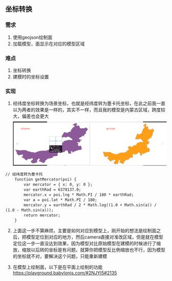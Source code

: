 ## 坐标转换

### 需求
1. 使用geojson绘制面
2. 加载模型，面显示在对应的模型区域

### 难点
1. 坐标转换
2. 建模时的坐标设置

### 实现
1. 经纬度坐标转换为场景坐标，也就是经纬度转为墨卡托坐标，在此之前我一直以为两者的效果是一样的，其实不一样，而且我的模型是内蒙古区域，跨度较大，偏差也会更大
![alt text](image-5.png)

```tsx
// 经纬度转为墨卡托
    function getMercator(poi) {
        var mercator = { x: 0, y: 0 };
        var earthRad = 6378137.0;
        mercator.x = poi.lng * Math.PI / 180 * earthRad;
        var a = poi.lat * Math.PI / 180;
        mercator.y = earthRad / 2 * Math.log((1.0 + Math.sin(a)) / (1.0 - Math.sin(a)));
        return mercator;
    }
```
2. 上面这一步不算麻烦，主要是如何对应到模型上，刚开始的想法是绘制面之后，把模型定位到对应的地方，然后camera直接对准改区域，但是就在模型定位这一步一直没达到效果，因为模型对比原始模型在建模的时候进行了缩放，缩放以后转的坐标是有问题，就算你把模型反比例缩放也不行，因为模型的坐标就不对，要解决这个问题，只能重新建模

3. 在模型上绘制面，以下是在平面上绘制的功能
https://playground.babylonjs.com/#2NJYI5#2135